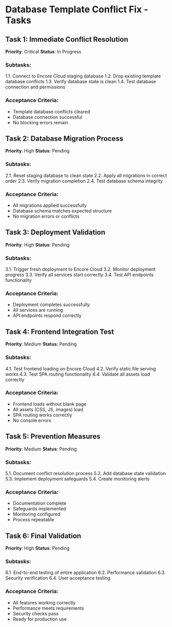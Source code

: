 # Database Template Conflict Fix - Tasks

## Task 1: Immediate Conflict Resolution
**Priority**: Critical
**Status**: In Progress

### Subtasks:
1.1. Connect to Encore Cloud staging database
1.2. Drop existing template database conflicts
1.3. Verify database state is clean
1.4. Test database connection and permissions

### Acceptance Criteria:
- Template database conflicts cleared
- Database connection successful
- No blocking errors remain

## Task 2: Database Migration Process
**Priority**: High
**Status**: Pending

### Subtasks:
2.1. Reset staging database to clean state
2.2. Apply all migrations in correct order
2.3. Verify migration completion
2.4. Test database schema integrity

### Acceptance Criteria:
- All migrations applied successfully
- Database schema matches expected structure
- No migration errors or conflicts

## Task 3: Deployment Validation
**Priority**: High
**Status**: Pending

### Subtasks:
3.1. Trigger fresh deployment to Encore Cloud
3.2. Monitor deployment progress
3.3. Verify all services start correctly
3.4. Test API endpoints functionality

### Acceptance Criteria:
- Deployment completes successfully
- All services are running
- API endpoints respond correctly

## Task 4: Frontend Integration Test
**Priority**: Medium
**Status**: Pending

### Subtasks:
4.1. Test frontend loading on Encore Cloud
4.2. Verify static file serving works
4.3. Test SPA routing functionality
4.4. Validate all assets load correctly

### Acceptance Criteria:
- Frontend loads without blank page
- All assets (CSS, JS, images) load
- SPA routing works correctly
- No console errors

## Task 5: Prevention Measures
**Priority**: Medium
**Status**: Pending

### Subtasks:
5.1. Document conflict resolution process
5.2. Add database state validation
5.3. Implement deployment safeguards
5.4. Create monitoring alerts

### Acceptance Criteria:
- Documentation complete
- Safeguards implemented
- Monitoring configured
- Process repeatable

## Task 6: Final Validation
**Priority**: High
**Status**: Pending

### Subtasks:
6.1. End-to-end testing of entire application
6.2. Performance validation
6.3. Security verification
6.4. User acceptance testing

### Acceptance Criteria:
- All features working correctly
- Performance meets requirements
- Security checks pass
- Ready for production use
